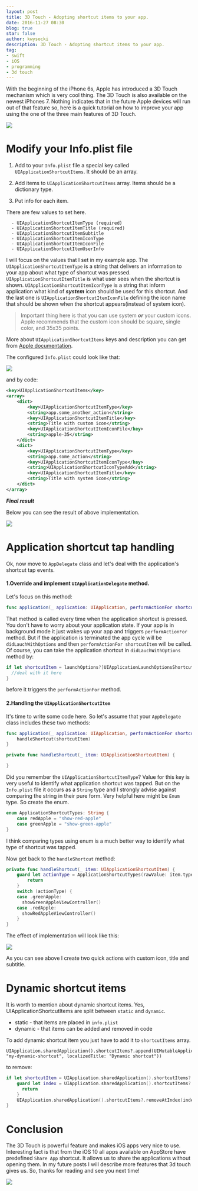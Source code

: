 ```yaml
---
layout: post
title: 3D Touch - Adopting shortcut items to your app.
date: 2016-11-27 08:30
blog: true
star: false
author: kwysocki
description: 3D Touch - Adopting shortcut items to your app.
tag:
- swift
- iOS
- programming
- 3d touch
---
```


With the beginning of the iPhone 6s, Apple has introduced a 3D Touch mechanism which is very cool thing. The 3D Touch is also available on
the newest iPhones 7. Nothing indicates that in the future Apple devices will run out of that feature so, here is a quick tutorial on how
to improve your app using the one of the three main features of 3D Touch.


![](https://static.pexels.com/photos/50603/iphone-6-apple-ios-iphone-50603.jpeg)

# Modify your Info.plist file

1. Add to your  `Info.plist` file a special key called `UIApplicationShortcutItems`. It should be an array.

2. Add items to `UIApplicationShortcutItems` array. Items should be a dictionary type.

3. Put info for each item.

  There are few values to set here.

      - UIApplicationShortcutItemType (required)
      - UIApplicationShortcutItemTitle (required)
      - UIApplicationShortcutItemSubtitle
      - UIApplicationShortcutItemIconType
      - UIApplicationShortcutItemIconFile
      - UIApplicationShortcutItemUserInfo


  I will focus on the values that I set in my example app. The `UIApplicationShortcutItemType` is a string that delivers an information to your app about what type of shortcut was pressed.
  `UIApplicationShortcutItemTitle` is what user sees when the shortcut is shown. `UIApplicationShortcutItemIconType` is a string that inform application what kind of ***system***  icon should be used for this shortcut.
  And the last one is `UIApplicationShortcutItemIconFile` defining the icon name that should be shown when the shortcut appears(instead of system icon).

  > Important thing here is that you can use system ***or*** your custom icons. Apple recommends that the custom icon should be square, single color, and 35x35 points.

  More about `UIApplicationShortcutItems` keys and description you can get from [Apple documentation](https://developer.apple.com/library/content/documentation/General/Reference/InfoPlistKeyReference/Articles/iPhoneOSKeys.html#//apple_ref/doc/uid/TP40009252-SW1).

  The configured `Info.plist` could look like that:

  ![](https://raw.githubusercontent.com/k8mil/k8mil.github.io/master/assets/posts/3dTouch/info-plist.png)

  and by code:

```xml
<key>UIApplicationShortcutItems</key>
<array>
	<dict>
		<key>UIApplicationShortcutItemType</key>
		<string>app.some_another_action</string>
		<key>UIApplicationShortcutItemTitle</key>
		<string>Title with custom icon</string>
		<key>UIApplicationShortcutItemIconFile</key>
		<string>apple-35</string>
	</dict>
	<dict>
		<key>UIApplicationShortcutItemType</key>
		<string>app.some_action</string>
		<key>UIApplicationShortcutItemIconType</key>
		<string>UIApplicationShortcutIconTypeAdd</string>
		<key>UIApplicationShortcutItemTitle</key>
		<string>Title with system icon</string>
	</dict>
</array>
```

***Final result***

Below you can see the result of above implementation.

![](https://raw.githubusercontent.com/k8mil/k8mil.github.io/master/assets/posts/3dTouch/custom_system_icon.gif)

# Application shortcut tap handling

Ok, now move to `AppDelegate` class and let's deal with the application's shortcut tap events.

#### 1.Override and implement `UIApplicationDelegate` method.

Let's focus on this method:
```swift
func application(_ application: UIApplication, performActionFor shortcutItem: UIApplicationShortcutItem, completionHandler: @escaping (Bool) -> Swift.Void)
```

That method is called every time when the application shortcut is pressed. You don't have to worry about your application state. If your app is in background mode it just wakes up your app and triggers `performActionFor` method. But if the application is terminated the app cycle will be `didLauchWithOptions` and then `performActionFor shortcutItem` will be called.
Of course, you can take the application shortcut in `didLauchWithOptions` method by:

```swift
if let shortcutItem = launchOptions?[UIApplicationLaunchOptionsShortcutItemKey] as? UIApplicationShortcutItem {
  //deal with it here
}
```

before it triggers the `performActionFor` method.

#### 2.Handling the `UIApplicationShortcutItem`

It's time to write some code here. So let's assume that your `AppDelegate` class includes these two methods:

```swift
func application(_ application: UIApplication, performActionFor shortcutItem: UIApplicationShortcutItem, completionHandler: @escaping (Bool) -> Swift.Void) {
    handleShortcut(shortcutItem)
}

private func handleShortcut(_ item: UIApplicationShortcutItem) {

}
```

Did you remember the `UIApplicationShortcutItemType`? Value for this key is very useful to identify what application shortcut was tapped.
But on the `Info.plist` file it occurs as a `String` type and I strongly advise against comparing the string in their pure form.
Very helpful here might be `Enum` type. So create the enum.

```swift
enum ApplicationShortcutTypes: String {
    case redApple = "show-red-apple"
    case greenApple = "show-green-apple"
}
```

I think comparing types using enum is a much better way to identify what type of shortcut was tapped.

Now get back to the `handleShortcut` method:

```swift
private func handleShortcut(_ item: UIApplicationShortcutItem) {
    guard let actionType = ApplicationShortcutTypes(rawValue: item.type) else {
        return
    }
    switch (actionType) {
    case .greenApple:
      showGreenAppleViewController()
    case .redApple:
      showRedAppleViewController()
    }
}
```

The effect of implementation will look like this:

![](https://raw.githubusercontent.com/k8mil/k8mil.github.io/master/assets/posts/3dTouch/working_app.gif)

As you can see above I create two quick actions with custom icon, title and subtitle.

# Dynamic shortcut items

It is worth to mention about dynamic shortcut items. Yes, UIApplicationShortcutItems are split between `static` and `dynamic`.

- static - that items are placed in `info.plist`
- dynamic - that items can be added and removed in code

To add dynamic shortcut item you just have to add it to `shortcutItems` array.

```
UIApplication.sharedApplication().shortcutItems?.append(UIMutableApplicationShortcutItem(type: "my-dynamic-shortcut", localizedTitle: "Dynamic shortcut"))
```

to remove:

```swift
if let shortcutItem = UIApplication.sharedApplication().shortcutItems?.filter({ $0.type == "my-dynamic-shortcut" }).first {
    guard let index = UIApplication.sharedApplication().shortcutItems?.indexOf(shortcutItem) else {
      return
    }
    UIApplication.sharedApplication().shortcutItems?.removeAtIndex(index)
}
```

# Conclusion

The 3D Touch is powerful feature and makes iOS apps very nice to use. Interesting fact is that from the iOS 10 all apps available on AppStore have predefined `Share App` shortcut. It allows us to share the applications without opening them. In my future posts I will describe more features that 3d touch gives us. So, thanks for reading and see you next time!

![](https://raw.githubusercontent.com/k8mil/k8mil.github.io/master/assets/posts/3dTouch/share_app.gif)
